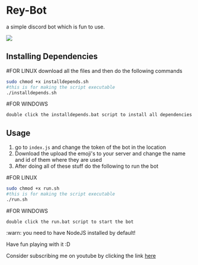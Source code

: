 # Rey-Bot

a simple discord bot which is fun to use.


<img src="https://cdn.discordapp.com/attachments/774847277092962345/774847506777374772/standard.gif">


## Installing Dependencies
#FOR LINUX
download all the files and then do the following commands

```bash
sudo chmod +x installdepends.sh
#this is for making the script executable
./installdepends.sh
```

#FOR WINDOWS
```
double click the installdepends.bat script to install all dependencies
```
## Usage

1. go to `index.js` and change the token of the bot in the location
2. Download the upload the emoji's to your server and change the name and id of them where they are used
2. After doing all of these stuff do the following to run the bot

#FOR LINUX
```bash
sudo chmod +x run.sh
#this is for making the script executable
./run.sh
```
#FOR WINDOWS
```
double click the run.bat script to start the bot
```
:warn: you need to have NodeJS installed by default!

Have fun playing with it :D 

Consider subscribing me on youtube by clicking the link [here](https://bit.ly/ReyanshKhobragade)

